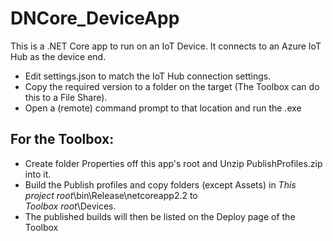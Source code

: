 # DNCore_DeviceApp

This is a .NET Core app to run on an IoT Device. It connects to an Azure IoT Hub as the device end.

- Edit settings.json to match the IoT Hub connection settings.
- Copy the required version  to a folder on the target (The Toolbox can do this to a File Share).
- Open a (remote) command prompt to that location and run the .exe

## For the Toolbox:
- Create folder Properties off this app's root and Unzip PublishProfiles.zip into it.
- Build the Publish profiles and copy folders (except Assets) in *This project root*\bin\Release\netcoreapp2.2 to <br>
*Toolbox root*\Devices.
- The published builds will then be listed on the Deploy page of the Toolbox
